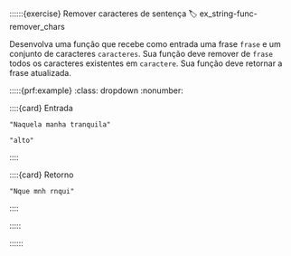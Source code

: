 ::::::{exercise} Remover caracteres de sentença
:label: ex_string-func-remover_chars

Desenvolva uma função que recebe como entrada uma frase `frase` e um conjunto de caracteres `caracteres`. Sua função deve remover de `frase` todos os caracteres existentes em `caractere`. Sua função deve retornar a frase atualizada.


:::::{prf:example}
:class: dropdown
:nonumber:

::::{card} Entrada

```
"Naquela manha tranquila"
```

```
"alto"
```
::::

::::{card} Retorno

```
"Nque mnh rnqui"
```
::::

:::::

::::::